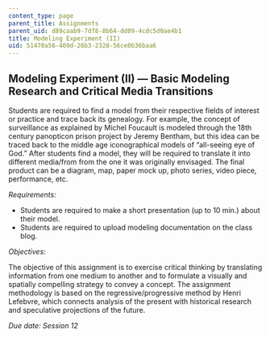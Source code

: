 ```yaml
---
content_type: page
parent_title: Assignments
parent_uid: d89caab9-7df8-8b64-dd09-4cdc5d0ae4b1
title: Modeling Experiment (II)
uid: 51470a56-469d-26b3-2328-56ce0b36baa6
---
```


Modeling Experiment (II) — Basic Modeling Research and Critical Media Transitions
---------------------------------------------------------------------------------

Students are required to find a model from their respective fields of interest or practice and trace back its genealogy. For example, the concept of surveillance as explained by Michel Foucault is modeled through the 18th century panopticon prison project by Jeremy Bentham, but this idea can be traced back to the middle age iconographical models of “all-seeing eye of God.” After students find a model, they will be required to translate it into different media/from from the one it was originally envisaged. The final product can be a diagram, map, paper mock up, photo series, video piece, performance, etc.

_Requirements:_

*   Students are required to make a short presentation (up to 10 min.) about their model.
*   Students are required to upload modeling documentation on the class blog.

_Objectives:_

The objective of this assignment is to exercise critical thinking by translating information from one medium to another and to formulate a visually and spatially compelling strategy to convey a concept. The assignment methodology is based on the regressive/progressive method by Henri Lefebvre, which connects analysis of the present with historical research and speculative projections of the future. 

_Due date: Session 12_